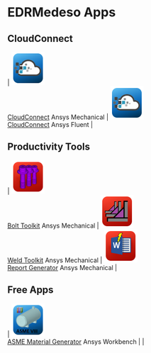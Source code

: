 # EDRMedeso Apps

## CloudConnect

| <img src="images/rescale_icon.png" width="75" height="75"><BR>[CloudConnect](https://edromedeso.github.io/cloudconnect_mechanical/) Ansys Mechanical | <img src="images/rescale_icon.png" width="75" height="75"><BR>[CloudConnect](https://edromedeso.github.io/cloudconnect_fluent/) Ansys Fluent |

## Productivity Tools

| <img src="images/Bolt_Toolkit_icon.png" width="75" height="75"><BR>[Bolt Toolkit](https://edromedeso.github.io/BoltToolkit) Ansys Mechanical | <img src="images/Weld_Toolkit_icon.png" width="75" height="75"><BR>[Weld Toolkit](https://edromedeso.github.io/WeldToolkit) Ansys Mechanical | <img src="images/ReportGenerator_icon.png" width="75" height="75"><BR>[Report Generator](https://edromedeso.github.io/ReportGenerator) Ansys Mechanical |

## Free Apps

| <img src="images/ASMEMatGen_icon.png" width="75" height="75"><BR>[ASME Material Generator](https://edromedeso.github.io/ACT_ASME_MaterialGenerator) Ansys Workbench | |
